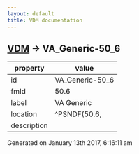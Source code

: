 ```yaml
---
layout: default
title: VDM documentation
---
```


## [VDM](TableOfContent.md) &#8594; VA_Generic-50_6 

 property | value 
--- | --- 
 id | VA_Generic-50_6
 fmId | 50.6
 label | VA Generic
 location | ^PSNDF(50.6,
 description | 




 Generated on January 13th 2017, 6:16:11 am